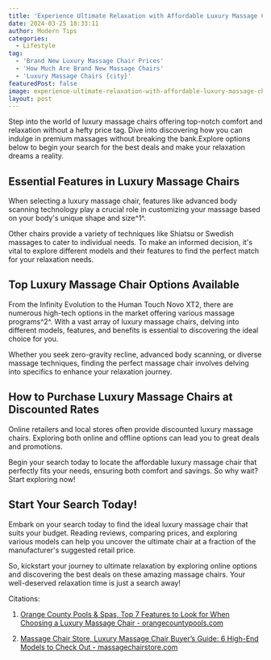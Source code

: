 ```yaml
---
title: 'Experience Ultimate Relaxation with Affordable Luxury Massage Chairs'
date: 2024-03-25 18:33:11
author: Modern Tips
categories:
  - Lifestyle
tag:
  - 'Brand New Luxury Massage Chair Prices'
  - 'How Much Are Brand New Massage Chairs'
  - 'Luxury Massage Chairs {city}'
featuredPost: false
image: experience-ultimate-relaxation-with-affordable-luxury-massage-chairs.webp
layout: post
---
```

Step into the world of luxury massage chairs offering top-notch comfort and relaxation without a hefty price tag. Dive into discovering how you can indulge in premium massages without breaking the bank.Explore options below to begin your search for the best deals and make your relaxation dreams a reality.

## Essential Features in Luxury Massage Chairs

When selecting a luxury massage chair, features like advanced body scanning technology play a crucial role in customizing your massage based on your body's unique shape and size^1^.

Other chairs provide a variety of techniques like Shiatsu or Swedish massages to cater to individual needs. To make an informed decision, it's vital to explore different models and their features to find the perfect match for your relaxation needs.

## Top Luxury Massage Chair Options Available

From the Infinity Evolution to the Human Touch Novo XT2, there are numerous high-tech options in the market offering various massage programs^2^. With a vast array of luxury massage chairs, delving into different models, features, and benefits is essential to discovering the ideal choice for you.

Whether you seek zero-gravity recline, advanced body scanning, or diverse massage techniques, finding the perfect massage chair involves delving into specifics to enhance your relaxation journey.

## How to Purchase Luxury Massage Chairs at Discounted Rates

Online retailers and local stores often provide discounted luxury massage chairs. Exploring both online and offline options can lead you to great deals and promotions.

Begin your search today to locate the affordable luxury massage chair that perfectly fits your needs, ensuring both comfort and savings. So why wait? Start exploring now!

## Start Your Search Today!

Embark on your search today to find the ideal luxury massage chair that suits your budget. Reading reviews, comparing prices, and exploring various models can help you uncover the ultimate chair at a fraction of the manufacturer's suggested retail price.

So, kickstart your journey to ultimate relaxation by exploring online options and discovering the best deals on these amazing massage chairs. Your well-deserved relaxation time is just a search away!

Citations:

1. [Orange County Pools & Spas, Top 7 Features to Look for When Choosing a Luxury Massage Chair - orangecountypools.com](https://orangecountypools.com/top-7-features-luxury-massage-chair/)

2. [Massage Chair Store, Luxury Massage Chair Buyer’s Guide: 6 High-End Models to Check Out - massagechairstore.com](https://massagechairstore.com/luxury-massage-chairs/)